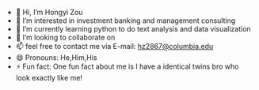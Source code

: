 - 👋 Hi, I’m Hongyi Zou
- 👀 I’m interested in investment banking and management consulting 
- 🌱 I’m currently learning python to do text analysis and data visualization
- 💞️ I’m looking to collaborate on 
- 📫 feel free to contact me via E-mail: hz2867@columbia.edu
- 😄 Pronouns: He,Him,His
- ⚡ Fun fact: One fun fact about me is I have a identical twins bro who look exactly like me!

<!---
hz2867/hz2867 is a ✨ special ✨ repository because its `README.md` (this file) appears on your GitHub profile.
You can click the Preview link to take a look at your changes.
--->
